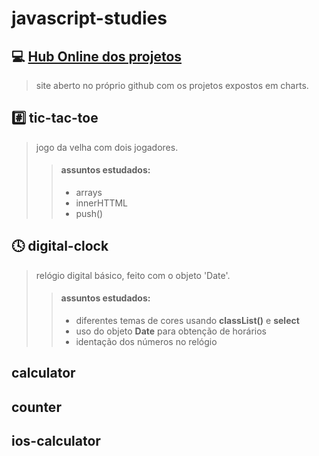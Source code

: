 # javascript-studies

## 💻 [Hub Online dos projetos](https://mateusmcamargo.github.io/javascript-studies/)
> site aberto no próprio github com os projetos expostos em charts.

## #️⃣ tic-tac-toe
> jogo da velha com dois jogadores.
>
>> #### assuntos estudados:
>>
>> - arrays
>> - innerHTTML
>> - push()

## 🕓 digital-clock
> relógio digital básico, feito com o objeto 'Date'.
>
>> #### assuntos estudados:
>>
>> - diferentes temas de cores usando **classList()** e **select**
>> - uso do objeto **Date** para obtenção de horários
>> - identação dos números no relógio

## calculator
>

## counter
>

## ios-calculator
>
